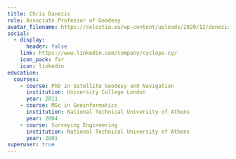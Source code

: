 ```yaml
---
title: Chris Danezis
role: Associate Professor of Geodesy
avatar_filename: https://celestia.eu/wp-content/uploads/2020/12/danezis.jpg
social:
  - display:
      header: false
    link: https://www.linkedin.com/company/cyclops-cy/
    icon_pack: far
    icon: linkedin
education:
  courses:
    - course: PhD in Satellite Geodesy and Navigation
      institution: University College London
      year: 2011
    - course: MSc in Geoinformatics
      institution: National Technical University of Athens
      year: 2004
    - course: Surveying Engineering
      institution: National Technical University of Athens
      year: 2001
superuser: true
---
```

